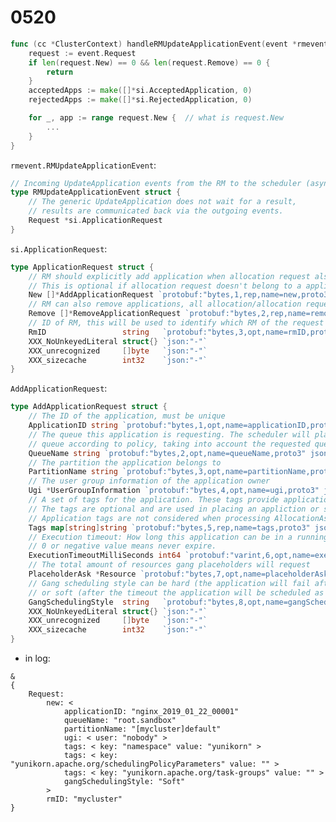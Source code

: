 # 0520

```go
func (cc *ClusterContext) handleRMUpdateApplicationEvent(event *rmevent.RMUpdateApplicationEvent) {
	request := event.Request
	if len(request.New) == 0 && len(request.Remove) == 0 {
		return
	}
	acceptedApps := make([]*si.AcceptedApplication, 0)
	rejectedApps := make([]*si.RejectedApplication, 0)

	for _, app := range request.New {  // what is request.New
        ...
	}
}
```

```rmevent.RMUpdateApplicationEvent```:
```go
// Incoming UpdateApplication events from the RM to the scheduler (async)
type RMUpdateApplicationEvent struct {
	// The generic UpdateApplication does not wait for a result,
	// results are communicated back via the outgoing events.
	Request *si.ApplicationRequest
}
```

```si.ApplicationRequest```:
```go
type ApplicationRequest struct {
	// RM should explicitly add application when allocation request also explictly belongs to application.
	// This is optional if allocation request doesn't belong to a application. (Independent allocation)
	New []*AddApplicationRequest `protobuf:"bytes,1,rep,name=new,proto3" json:"new,omitempty"`  // this is the event.Request 
	// RM can also remove applications, all allocation/allocation requests associated with the application will be removed
	Remove []*RemoveApplicationRequest `protobuf:"bytes,2,rep,name=remove,proto3" json:"remove,omitempty"`
	// ID of RM, this will be used to identify which RM of the request comes from.
	RmID                 string   `protobuf:"bytes,3,opt,name=rmID,proto3" json:"rmID,omitempty"`
	XXX_NoUnkeyedLiteral struct{} `json:"-"`
	XXX_unrecognized     []byte   `json:"-"`
	XXX_sizecache        int32    `json:"-"`
}
```

```AddApplicationRequest```:
```go
type AddApplicationRequest struct {
	// The ID of the application, must be unique
	ApplicationID string `protobuf:"bytes,1,opt,name=applicationID,proto3" json:"applicationID,omitempty"`
	// The queue this application is requesting. The scheduler will place the application into a
	// queue according to policy, taking into account the requested queue as per the policy.
	QueueName string `protobuf:"bytes,2,opt,name=queueName,proto3" json:"queueName,omitempty"`
	// The partition the application belongs to
	PartitionName string `protobuf:"bytes,3,opt,name=partitionName,proto3" json:"partitionName,omitempty"`
	// The user group information of the application owner
	Ugi *UserGroupInformation `protobuf:"bytes,4,opt,name=ugi,proto3" json:"ugi,omitempty"`
	// A set of tags for the application. These tags provide application level generic inforamtion.
	// The tags are optional and are used in placing an appliction or scheduling.
	// Application tags are not considered when processing AllocationAsks.
	Tags map[string]string `protobuf:"bytes,5,rep,name=tags,proto3" json:"tags,omitempty" protobuf_key:"bytes,1,opt,name=key,proto3" protobuf_val:"bytes,2,opt,name=value,proto3"`
	// Execution timeout: How long this application can be in a running state
	// 0 or negative value means never expire.
	ExecutionTimeoutMilliSeconds int64 `protobuf:"varint,6,opt,name=executionTimeoutMilliSeconds,proto3" json:"executionTimeoutMilliSeconds,omitempty"`
	// The total amount of resources gang placeholders will request
	PlaceholderAsk *Resource `protobuf:"bytes,7,opt,name=placeholderAsk,proto3" json:"placeholderAsk,omitempty"`
	// Gang scheduling style can be hard (the application will fail after placeholder timeout)
	// or soft (after the timeout the application will be scheduled as a normal application)
	GangSchedulingStyle  string   `protobuf:"bytes,8,opt,name=gangSchedulingStyle,proto3" json:"gangSchedulingStyle,omitempty"`
	XXX_NoUnkeyedLiteral struct{} `json:"-"`
	XXX_unrecognized     []byte   `json:"-"`
	XXX_sizecache        int32    `json:"-"`
}
```
* in log:
```
&
{
    Request: 
        new: < 
            applicationID: "nginx_2019_01_22_00001"
            queueName: "root.sandbox"
            partitionName: "[mycluster]default"
            ugi: < user: "nobody" > 
            tags: < key: "namespace" value: "yunikorn" > 
            tags: < key: "yunikorn.apache.org/schedulingPolicyParameters" value: "" > 
            tags: < key: "yunikorn.apache.org/task-groups" value: "" > 
            gangSchedulingStyle: "Soft" 
        > 
        rmID: "mycluster"
}
```

